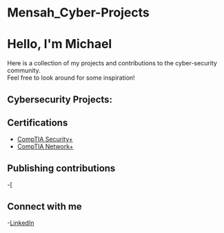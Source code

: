# Mensah_Cyber-Projects
<h1>Hello, I'm Michael </h1>
<p>Here is a collection of my projects and contributions to the cyber-security community.<br> Feel free to look around for some inspiration!</p>

<h2> Cybersecurity Projects:</h2>

<h2>Certifications</h2>

- [CompTIA Security+](https://imgur.com/a/t37bsjw)
- [CompTIA Network+](https://imgur.com/a/BD0Vq7S)

<h2>Publishing contributions</h2>

-[

<h2>Connect with me</h2>

-[LinkedIn](www.linkedin.com/in/michael-mensah0)
  
